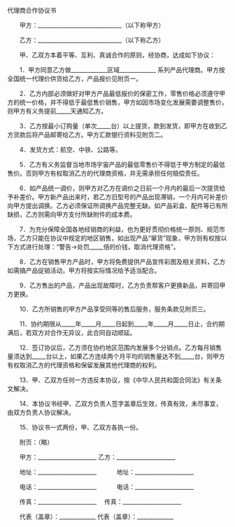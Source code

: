 



代理商合作协议书



 

　　甲方：______________________________（以下称甲方）

　　乙方：______________________________（以下称乙方）　　

　　甲、乙双方本着平等、互利、真诚合作的原则，经协商，达成如下协议：

　　1．甲方同意乙方做_____________区域_____________ 系列产品代理商。甲方按全国统一代理价供货给乙方，产品报价见附页一。

　　2．乙方内部必须做好对甲方产品最低报价的保密工作，零售价格必须遵守甲方的统一价格，并不得低于最低售价销售，甲方如因市场变化发展需要调整售价，则甲方有义务提前_____天通知乙方。

　　3．乙方按最小订购量（单次_____台）以上提货，款到发货，即甲方在收到乙方货款后将产品邮寄给乙方。甲方汇款银行资料见附页二。

　　4．发货方式：航空、中铁、公路等。

　　5．乙方有义务监督当地市场宇宙产品的最低零售价不得低于甲方制定的最低售价。否则甲方有权取消乙方的代理商资格，并无需承担任何赔偿责任。

　　6．如产品统一调价，则甲方对乙方在调价之日前一个月内的最后一次提货给予补差价。甲方新产品出来时，若乙方旧型号的产品出现滞销，一个月内可补差价向甲方提出调换。乙方必须保证所调换产品完整无缺。如产品彩盒、配件等已有所缺损，乙方则需向甲方支付所缺附件的成本费。

　　7．为充分保障全国各地经销商的利益，也为更好贯彻价格统一原则、规范市场，乙方只能在协议中规定的地区销售，如出现产品“窜货”现象，甲方则有权按以下方式进行处理：“警告→处罚_____倍的价钱，取消代理资格”。

　　8．乙方在销售甲方产品时，甲方将免费提供产品宣传彩图及相关资料，乙方如需搞产品促销活动，甲方将按实际情况给予适当配合。

　　9．乙方售出的产品，产品出现故障时，乙方负责帮客户更换新品，并寄回甲方更换。

　　10．乙方所销售的甲方产品享受同等的售后服务，服务条款见附页三。

　　11．协约期限从_____年_____月_____日起到_____年_____月_____日止，合约期满后，若双方对合作无异议，此合同自动顺延。

　　12．签订协议后，乙方须在协约地区范围内发展多个分销点。乙方每月销售量须达到_____台以上，如果乙方连续两个月平均的销售量达不到_____台，则甲方有权取消乙方的代理资格和保留发展其他代理商的权利。

　　13．甲、乙双方任何一方违反本协议，按《中华人民共和国合同法》有关条文解决。

　　14．本协议书经甲、乙双方负责人签字盖章后生效，传真有效，未尽事宜，由双方负责人协议解决。

　　15．协议书一式两份，甲、乙双方各执一份。

　　附页：（略）　　

　　甲方：_____________________ 乙方：_____________________

　　地址：_____________________　　　 地址：_____________________

　　电话：_____________________　　　 电话：_____________________

　　传真：_____________________　 传真：_____________________

　　代表（盖章）：_____________ 代表（盖章）：_____________
